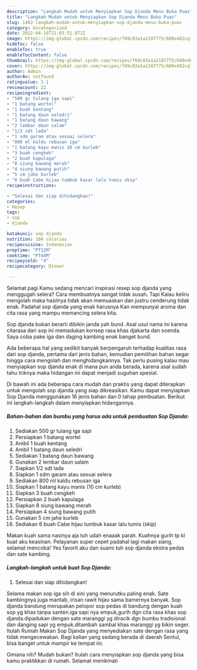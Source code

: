 ```yaml
---
description: "Langkah Mudah untuk Menyiapkan Sop Djanda Menu Buka Puas"
title: "Langkah Mudah untuk Menyiapkan Sop Djanda Menu Buka Puas"
slug: 1402-langkah-mudah-untuk-menyiapkan-sop-djanda-menu-buka-puas
category: Uncategorized
date: 2022-04-16T21:03:51.071Z
image: https://img-global.cpcdn.com/recipes/f69c83a1a2187775/680x482cq70/sop-djanda-foto-resep-utama.jpg
hideToc: false
enableToc: true
enableTocContent: false
thumbnail: https://img-global.cpcdn.com/recipes/f69c83a1a2187775/680x482cq70/sop-djanda-foto-resep-utama.jpg
cover: https://img-global.cpcdn.com/recipes/f69c83a1a2187775/680x482cq70/sop-djanda-foto-resep-utama.jpg
author: Admin
authorAv: notfound
ratingvalue: 3.1
reviewcount: 22
recipeingredient:
- "500 gr tulang iga sapi"
- "1 batang wortel"
- "1 buah kentang"
- "1 batang daun seledri"
- "1 batang daun bawang"
- "2 lembar daun salam"
- "1/2 sdt lada"
- "1 sdm garam atau sesuai selera"
- "800 ml kaldu rebusan iga"
- "1 batang kayu manis 10 cm kurleb"
- "3 buah cengkeh"
- "2 buah kapulaga"
- "8 siung bawang merah"
- "4 siung bawang putih"
- "5 cm jahe kurleb"
- "6 buah Cabe hijau tumbuk kasar lalu tumis skip"
recipeinstructions:

- "Selesai dan siap dihidangkan!"
categories:
- Resep
tags:
- sop
- djanda

katakunci: sop djanda 
nutrition: 104 calories
recipecuisine: Indonesian
preptime: "PT12M"
cooktime: "PT44M"
recipeyield: "4"
recipecategory: Dinner

---
```



Selamat pagi Kamu sedang mencari inspirasi resep sop djanda yang menggugah selera? Cara membuatnya sangat tidak susah. Tapi Kalau keliru mengolah maka hasilnya tidak akan memuaskan dan justru cenderung tidak enak. Padahal sop djanda yang enak harusnya Kan mempunyai aroma dan cita rasa yang mampu memancing selera kita.


Sop djanda bukan berarti dibikin janda yah bund. Asal usul nama ini karena citarasa dari sop ini memadukan konsep rasa khas djakarta dan soenda. Saya coba pake iga dan daging kambing enak banget bund.

Ada beberapa hal yang sedikit banyak berpengaruh terhadap kualitas rasa dari sop djanda, pertama dari jenis bahan, kemudian pemilihan bahan segar hingga cara mengolah dan menghidangkannya. Tak perlu pusing kalau mau menyiapkan sop djanda enak di mana pun anda berada, karena asal sudah tahu triknya maka hidangan ini dapat menjadi suguhan spesial.


Di bawah ini ada beberapa cara mudah dan praktis yang dapat diterapkan untuk mengolah sop djanda yang siap dikreasikan. Kamu dapat menyiapkan Sop Djanda menggunakan 16 jenis bahan dan 0 tahap pembuatan. Berikut ini langkah-langkah dalam menyiapkan hidangannya.

<!--inarticleads1-->

##### Bahan-bahan dan bumbu yang harus ada untuk pembuatan Sop Djanda:

1. Sediakan 500 gr tulang iga sapi
1. Persiapkan 1 batang wortel
1. Ambil 1 buah kentang
1. Ambil 1 batang daun seledri
1. Sediakan 1 batang daun bawang
1. Gunakan 2 lembar daun salam
1. Siapkan 1/2 sdt lada
1. Siapkan 1 sdm garam atau sesuai selera
1. Sediakan 800 ml kaldu rebusan iga
1. Siapkan 1 batang kayu manis (10 cm kurleb)
1. Siapkan 3 buah cengkeh
1. Persiapkan 2 buah kapulaga
1. Siapkan 8 siung bawang merah
1. Persiapkan 4 siung bawang putih
1. Gunakan 5 cm jahe kurleb
1. Sediakan 6 buah Cabe hijau tumbuk kasar lalu tumis (skip)


Makan kuah sama nasinya aja tuh udah enaaak parah. Kuahnya gurih tp kl buat aku keasinan. Pelayanan super cepet padahal lagi makan siang, selamat mencoba! Yes favorit aku dan suami tuh sop djanda ekstra pedas dan sate kambing. 

<!--inarticleads2-->

##### Langkah-langkah untuk buat Sop Djanda:


1. Selesai dan siap dihidangkan!

Selama makan sop iga sih di sini yang menurutku paling enak. Sate kambingnya juga mantab, irisan rawit hijau sama bamernya banyak. Sop djanda bandung merupakan pelopor sop pedas di bandung dengan kuah sop yg khas tanpa santen.iga sapi nya empuk,gurih dgn cita rasa khas sop djanda.dipadukan dengan sate maranggi yg diracik dgn bumbu tradisional dan danging sapi yg empuk.ditambah sambal khas maranggi yg bikin seger. Itulah Rumah Makan Sop Djanda yang menyediakan sate dengan rasa yang tidak mengecewakan. Bagi kalian yang sedang berada di daerah Sentul, bisa banget untuk mampir ke tempat ini. 

Gimana nih? Mudah bukan? Itulah cara menyiapkan sop djanda yang bisa kamu praktikkan di rumah. Selamat menikmati
